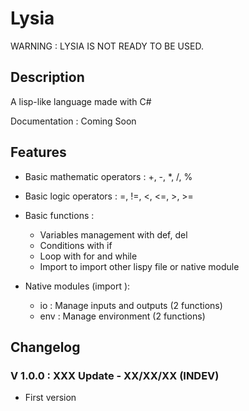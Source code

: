 # Lysia

WARNING : LYSIA IS NOT READY TO BE USED.

## Description

A lisp-like language made with C#

Documentation : Coming Soon

## Features

- Basic mathematic operators : +, -, *, /, %
- Basic logic operators : =, !=, <, <=, >, >=
- Basic functions :

  - Variables management with def, del
  - Conditions with if
  - Loop with for and while
  - Import to import other lispy file or native module

- Native modules (import <name>):

  - io : Manage inputs and outputs (2 functions)
  - env : Manage environment (2 functions)

## Changelog

### V 1.0.0 : XXX Update - XX/XX/XX (INDEV)

- First version
